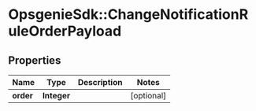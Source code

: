 # OpsgenieSdk::ChangeNotificationRuleOrderPayload

## Properties
Name | Type | Description | Notes
------------ | ------------- | ------------- | -------------
**order** | **Integer** |  | [optional] 


